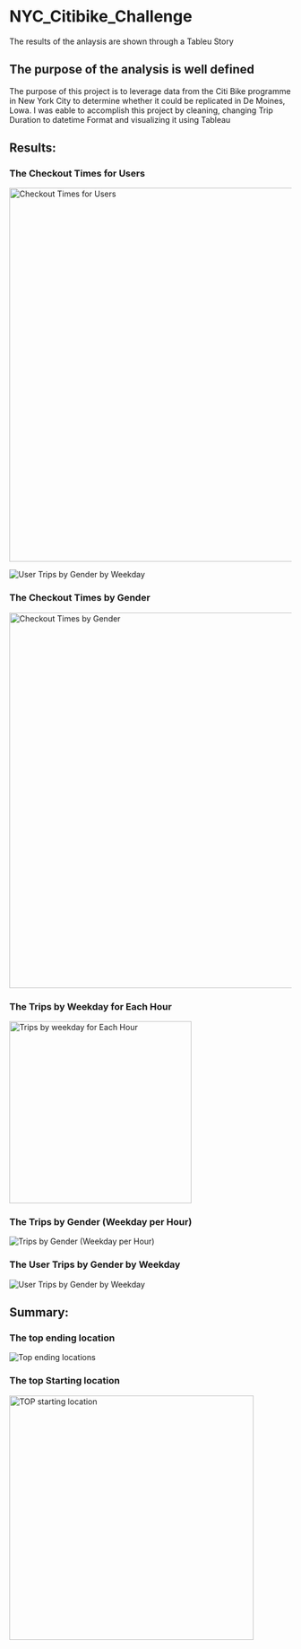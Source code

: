 #  NYC_Citibike_Challenge

The results of the anlaysis are shown through a Tableu Story


## The purpose of the analysis is well defined

The purpose of this project is to leverage data from the Citi Bike programme in New York City to determine whether it could be replicated in De Moines, Lowa. I was eable to accomplish this project by cleaning, changing Trip Duration to datetime Format and visualizing it using Tableau







## Results:


### The Checkout Times for Users

<img width="667" alt="Checkout Times for Users" src="https://user-images.githubusercontent.com/115379848/232353393-c77a84be-b40a-4730-83a4-ad5ac0528a90.png">









![User Trips by Gender by Weekday](https://user-images.githubusercontent.com/115379848/232354216-b9ed8842-1859-41c9-8e35-9db8fd8605a7.png)








### The Checkout Times by Gender


<img width="670" alt="Checkout Times by Gender" src="https://user-images.githubusercontent.com/115379848/232353398-1fc1b184-275a-47dc-a26c-68644736d0d3.png">




### The Trips by Weekday for Each Hour



<img width="325" alt="Trips by weekday for Each Hour" src="https://user-images.githubusercontent.com/115379848/232354205-eb33f033-3125-44eb-8140-2670e384a1fe.png">



### The Trips by Gender (Weekday per Hour) 


![Trips by Gender (Weekday per Hour)](https://user-images.githubusercontent.com/115379848/232354211-ebeb3174-d604-4084-8c1f-fe639abfff38.png)




### The User Trips by Gender by Weekday 



![User Trips by Gender by Weekday](https://user-images.githubusercontent.com/115379848/232354216-b9ed8842-1859-41c9-8e35-9db8fd8605a7.png)






## Summary:


### The top ending location


![Top ending locations](https://user-images.githubusercontent.com/115379848/232354926-5710426a-0620-4000-b9ee-bfa814a0ef80.png)








### The top Starting location

<img width="436" alt="TOP starting location" src="https://user-images.githubusercontent.com/115379848/232354937-3787f144-4e94-4955-b136-e0c43db4fa5b.png">
